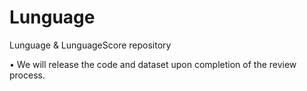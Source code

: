 # Lunguage
Lunguage &amp; LunguageScore repository

 •	We will release the code and dataset upon completion of the review process.
